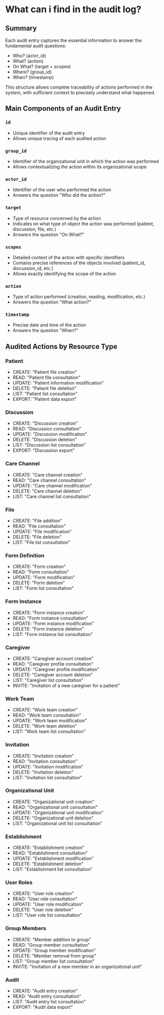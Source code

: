 # What can i find in the audit log?

## Summary

Each audit entry captures the essential information to answer the fundamental audit questions:

* Who? (actor_id)
* What? (action)
* On What? (target + scopes)
* Where? (group_id)
* When? (timestamp)

This structure allows complete traceability of actions performed in the system, with sufficient context to precisely understand what happened.

## Main Components of an Audit Entry

### `id`

* Unique identifier of the audit entry
* Allows unique tracing of each audited action

### `group_id`

* Identifier of the organizational unit in which the action was performed
* Allows contextualizing the action within its organizational scope

### `actor_id`

* Identifier of the user who performed the action
* Answers the question "Who did the action?"

### `target`

* Type of resource concerned by the action
* Indicates on what type of object the action was performed (patient, discussion, file, etc.)
* Answers the question "On What?"

### `scopes`

* Detailed context of the action with specific identifiers
* Contains precise references of the objects involved (patient_id, discussion_id, etc.)
* Allows exactly identifying the scope of the action

### `action`

* Type of action performed (creation, reading, modification, etc.)
* Answers the question "What action?"

### `timestamp`

* Precise date and time of the action
* Answers the question "When?"

## Audited Actions by Resource Type

### Patient

* CREATE: "Patient file creation"
* READ: "Patient file consultation"
* UPDATE: "Patient information modification"
* DELETE: "Patient file deletion"
* LIST: "Patient list consultation"
* EXPORT: "Patient data export"

### Discussion

* CREATE: "Discussion creation"
* READ: "Discussion consultation"
* UPDATE: "Discussion modification"
* DELETE: "Discussion deletion"
* LIST: "Discussion list consultation"
* EXPORT: "Discussion export"

### Care Channel

* CREATE: "Care channel creation"
* READ: "Care channel consultation"
* UPDATE: "Care channel modification"
* DELETE: "Care channel deletion"
* LIST: "Care channel list consultation"

### File

* CREATE: "File addition"
* READ: "File consultation"
* UPDATE: "File modification"
* DELETE: "File deletion"
* LIST: "File list consultation"

### Form Definition

* CREATE: "Form creation"
* READ: "Form consultation"
* UPDATE: "Form modification"
* DELETE: "Form deletion"
* LIST: "Form list consultation"

### Form Instance

* CREATE: "Form instance creation"
* READ: "Form instance consultation"
* UPDATE: "Form instance modification"
* DELETE: "Form instance deletion"
* LIST: "Form instance list consultation"

### Caregiver

* CREATE: "Caregiver account creation"
* READ: "Caregiver profile consultation"
* UPDATE: "Caregiver profile modification"
* DELETE: "Caregiver account deletion"
* LIST: "Caregiver list consultation"
* INVITE: "Invitation of a new caregiver for a patient"

### Work Team

* CREATE: "Work team creation"
* READ: "Work team consultation"
* UPDATE: "Work team modification"
* DELETE: "Work team deletion"
* LIST: "Work team list consultation"

### Invitation

* CREATE: "Invitation creation"
* READ: "Invitation consultation"
* UPDATE: "Invitation modification"
* DELETE: "Invitation deletion"
* LIST: "Invitation list consultation"

### Organizational Unit

* CREATE: "Organizational unit creation"
* READ: "Organizational unit consultation"
* UPDATE: "Organizational unit modification"
* DELETE: "Organizational unit deletion"
* LIST: "Organizational unit list consultation"

### Establishment

* CREATE: "Establishment creation"
* READ: "Establishment consultation"
* UPDATE: "Establishment modification"
* DELETE: "Establishment deletion"
* LIST: "Establishment list consultation"

### User Roles

* CREATE: "User role creation"
* READ: "User role consultation"
* UPDATE: "User role modification"
* DELETE: "User role deletion"
* LIST: "User role list consultation"

### Group Members

* CREATE: "Member addition to group"
* READ: "Group member consultation"
* UPDATE: "Group member modification"
* DELETE: "Member removal from group"
* LIST: "Group member list consultation"
* INVITE: "Invitation of a new member in an organizational unit"

### Audit

* CREATE: "Audit entry creation"
* READ: "Audit entry consultation"
* LIST: "Audit entry list consultation"
* EXPORT: "Audit data export"

